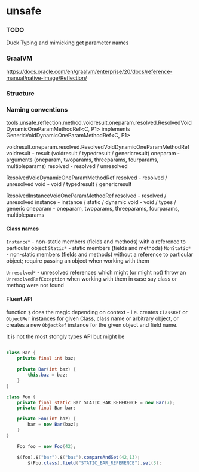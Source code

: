 # unsafe

### TODO

Duck Typing and mimicking
get parameter names

### GraalVM

https://docs.oracle.com/en/graalvm/enterprise/20/docs/reference-manual/native-image/Reflection/

### Structure

### Naming conventions

tools.unsafe.reflection.method.voidresult.oneparam.resolved.ResolvedVoidDynamicOneParamMethodRef<C, P1>
implements GenericVoidDynamicOneParamMethodRef<C, P1>

voidresult.oneparam.resolved.ResolvedVoidDynamicOneParamMethodRef
voidresult - result (voidresult / typedresult / genericresult)
oneparam - arguments (oneparam, twoparams, threeparams, fourparams, multipleparams)
resolved - resolved / unresolved

ResolvedVoidDynamicOneParamMethodRef
resolved - resolved / unresolved
void - void / typedresult / genericresult

ResolvedInstanceVoidOneParamMethodRef
resolved - resolved / unresolved
instance - instance / static / dynamic
void - void / types / generic
oneparam - oneparam, twoparams, threeparams, fourparams, multipleparams

#### Class names

`Instance*` - non-static members (fields and methods) with a reference to particular object
`Static*` - static members (fields and methods)
`NonStatic*` - non-static members (fields and methods) without a reference to particular object; require passing an
object when working with them

`Unresolved*` - unresolved references which might (or might not) throw an `UnresolvedRefException` when working with
them in case say class or methog were not found

#### Fluent API

function `$` does the magic depending on context - i.e. creates `ClassRef` or `ObjectRef` instances for given Class,
class name or arbitrary object, or creates a new `ObjectRef` instance for the given object and field name.

It is not the most stongly types API but might be

```java

class Bar {
    private final int baz;

    private Bar(int baz) {
        this.baz = baz;
    }
}

class Foo {
    private final static Bar STATIC_BAR_REFERENCE = new Bar(7);
    private final Bar bar;

    private Foo(int baz) {
        bar = new Bar(baz);
    }
}

    Foo foo = new Foo(42);

    $(foo).$("bar").$("baz").compareAndSet(42,13);
        $(Foo.class).field("STATIC_BAR_REFERENCE").set(3);

```